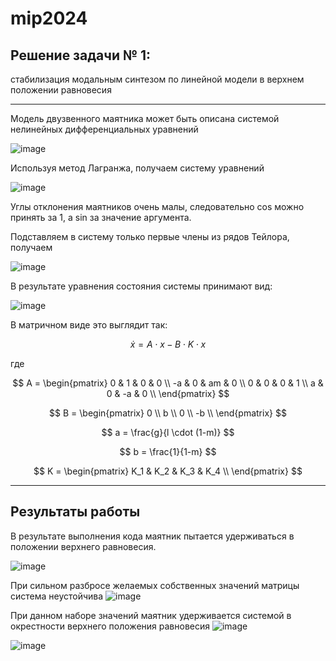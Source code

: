 # mip2024

## Решение задачи № 1:

стабилизация модальным синтезом по линейной модели в верхнем положении равновесия

------------------------------------------------------------------------------------------------------

Модель двузвенного маятника может быть описана системой нелинейных дифференциальных уравнений

![image](https://github.com/polinaantropova/mip2024/assets/91796705/93f89115-b2dd-4bd3-b6bf-a509a8aaa3a8)

Используя метод Лагранжа, получаем систему уравнений

![image](https://github.com/polinaantropova/mip2024/assets/91796705/acc52e31-b9d8-4501-95d9-c5217235ee3d)

Углы отклонения маятников очень малы, следовательно cos можно принять за 1, а sin за значение аргумента.

Подставляем в систему только первые члены из рядов Тейлора, получаем

![image](https://github.com/polinaantropova/mip2024/assets/91796705/b43da5c7-6074-4a98-b6b1-f621b8e5f17a)

В результате уравнения состояния системы принимают вид:

![image](https://github.com/polinaantropova/mip2024/assets/91796705/904aa987-7de9-4827-b249-ed0625156b4d)

В матричном виде это выглядит так:

$$
\dot{x} = A \cdot x - B \cdot K \cdot x
$$

где 

$$
A = \begin{pmatrix}
0 & 1 & 0 & 0 \\
-a & 0 & am & 0 \\
0 & 0 & 0 & 1 \\
a & 0 & -a & 0 \\
\end{pmatrix}
$$

$$
B = \begin{pmatrix}
0 \\
b \\
0 \\
-b \\
\end{pmatrix}
$$

$$
a = \frac{g}{l \cdot (1-m)}
$$

$$
b = \frac{1}{1-m}
$$

$$
K = \begin{pmatrix}
K_1 & K_2 & K_3 & K_4 \\
\end{pmatrix}
$$


----------------------------------------------------------------------------------------
## Результаты работы

В результате выполнения кода маятник пытается удерживаться в положении верхнего равновесия.


![image](https://github.com/polinaantropova/mip2024/assets/91796705/067d8015-b779-4813-b7b6-dcd1dff198f7)


При сильном разбросе желаемых собственных значений матрицы система неустойчива
![image](https://github.com/polinaantropova/mip2024/assets/91796705/ba384a9e-e069-48ab-8b4c-0bc2ab218847)

При данном наборе значений маятник удерживается системой в окрестности верхнего положения равновесия
![image](https://github.com/polinaantropova/mip2024/assets/91796705/a70d27e9-cc64-4a86-a9bd-031a6cf80a17)

![image](https://github.com/polinaantropova/mip2024/assets/91796705/1a880090-0fe8-47d7-b95c-69fd370b19f5)


